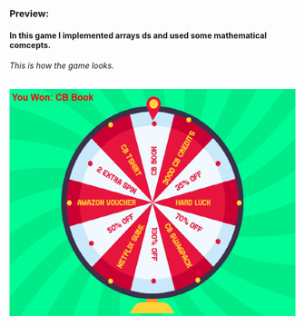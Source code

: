 ### Preview:
#### In this game I implemented arrays ds and used some mathematical comcepts. 
###### This is how the game looks.
<img src="saw.PNG" alt="Trulli" width="700" height="400"><br><br><br>
